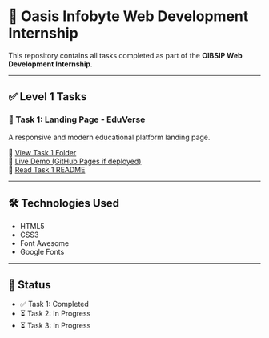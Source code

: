 # 🌟 Oasis Infobyte Web Development Internship

This repository contains all tasks completed as part of the **OIBSIP Web Development Internship**.

---

## ✅ Level 1 Tasks

### 🔹 Task 1: Landing Page - EduVerse
A responsive and modern educational platform landing page.

📂 [View Task 1 Folder](./Task1)  
🔗 [Live Demo (GitHub Pages if deployed)](https://tanayraundale.github.io/OIBSIP/Task1)  
📝 [Read Task 1 README](./Task1/README.md)

---

## 🛠️ Technologies Used
- HTML5
- CSS3
- Font Awesome
- Google Fonts

---

## 🚀 Status
- ✅ Task 1: Completed
- ⏳ Task 2: In Progress
- ⏳ Task 3: In Progress

